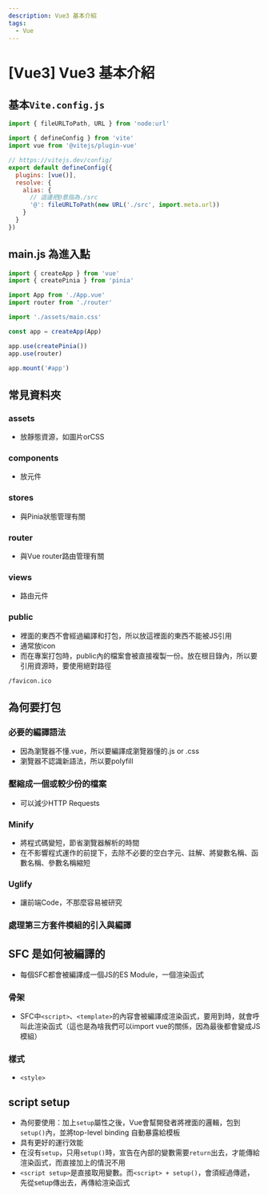 ```yaml
---
description: Vue3 基本介紹
tags:
  - Vue
---
```


# [Vue3] Vue3 基本介紹

## 基本`Vite.config.js`

```js
import { fileURLToPath, URL } from 'node:url'

import { defineConfig } from 'vite'
import vue from '@vitejs/plugin-vue'

// https://vitejs.dev/config/
export default defineConfig({
  plugins: [vue()],
  resolve: {
    alias: {
      // 這邊把@意指為./src
      '@': fileURLToPath(new URL('./src', import.meta.url))
    }
  }
})
```

## main.js 為進入點
```js
import { createApp } from 'vue'
import { createPinia } from 'pinia'

import App from './App.vue'
import router from './router'

import './assets/main.css'

const app = createApp(App)

app.use(createPinia())
app.use(router)

app.mount('#app')
```

## 常見資料夾
### assets
* 放靜態資源，如圖片orCSS

### components
* 放元件

### stores
* 與Pinia狀態管理有關

### router
* 與Vue router路由管理有關

### views
* 路由元件

### public
* 裡面的東西不會經過編譯和打包，所以放這裡面的東西不能被JS引用
* 通常放icon
* 而在專案打包時，public內的檔案會被直接複製一份。放在根目錄內，所以要引用資源時，要使用絕對路徑
```
/favicon.ico
```

## 為何要打包
### 必要的編譯語法
* 因為瀏覽器不懂.vue，所以要編譯成瀏覽器懂的.js or .css
* 瀏覽器不認識新語法，所以要polyfill

### 壓縮成一個或較少份的檔案
* 可以減少HTTP Requests

### Minify
* 將程式碼變短，節省瀏覽器解析的時間
* 在不影響程式運作的前提下，去除不必要的空白字元、註解、將變數名稱、函數名稱、參數名稱縮短

### Uglify
* 讓前端Code，不那麼容易被研究

### 處理第三方套件模組的引入與編譯

## SFC 是如何被編譯的
* 每個SFC都會被編譯成一個JS的ES Module，一個渲染函式
### 骨架
* SFC中`<script>`、`<template>`的內容會被編譯成渲染函式，要用到時，就會呼叫此渲染函式（這也是為啥我們可以import vue的關係，因為最後都會變成JS模組）

### 樣式
* `<style>`


## script setup
* 為何要使用：加上`setup`屬性之後，Vue會幫開發者將裡面的邏輯，包到`setup()`內，並將top-level binding 自動暴露給模板
* 具有更好的運行效能
* 在沒有`setup`，只用`setup()`時，宣告在內部的變數需要`return`出去，才能傳給渲染函式，而直接加上的情況不用
* `<script setup>`是直接取用變數。而`<script> + setup()`，會須經過傳遞，先從setup傳出去，再傳給渲染函式



